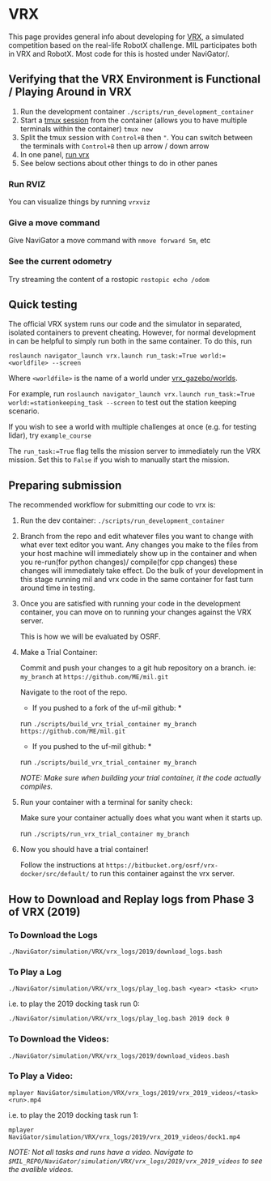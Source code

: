# VRX
This page provides general info about developing for [VRX](https://bitbucket.org/osrf/vrx/src), a simulated competition based on the real-life RobotX challenge.
MIL participates both in VRX and RobotX. Most code for this is hosted under NaviGator/.

## Verifying that the VRX Environment is Functional / Playing Around in VRX

1. Run the development container `./scripts/run_development_container`
1. Start a [tmux session](https://www.hamvocke.com/blog/a-quick-and-easy-guide-to-tmux/) from the container (allows you to have multiple terminals within the container) `tmux new`
1. Split the tmux session with `Control+B` then `"`. You can switch between the terminals with `Control+B` then up arrow / down arrow
1. In one panel, [run vrx](/docs/development/vrx)
1. See below sections about other things to do in other panes

### Run RVIZ
You can visualize things by running `vrxviz`

### Give a move command
Give NaviGator a move command with `nmove forward 5m`, etc

### See the current odometry
Try streaming the content of a rostopic
`rostopic echo /odom` 

## Quick testing
The official VRX system runs our code and the simulator in separated, isolated containers to prevent cheating.
However, for normal development in can be helpful to simply run both in the same container.
To do this, run

`roslaunch navigator_launch vrx.launch run_task:=True world:=<worldfile> --screen`

Where `<worldfile>` is the name of a world under [vrx_gazebo/worlds](https://bitbucket.org/osrf/vrx/src/default/vrx_gazebo/worlds/).

For example, run `roslaunch navigator_launch vrx.launch run_task:=True world:=stationkeeping_task --screen` to test
out the station keeping scenario.

If you wish to see a world with multiple challenges at once (e.g. for testing lidar), try `example_course`

The `run_task:=True` flag tells the mission server to immediately run the VRX mission. Set this to `False` if you wish to manually start the mission.



## Preparing submission
The recommended workflow for submitting our code to vrx is:

1. Run the dev container:
	`./scripts/run_development_container`
2. Branch from the repo and edit whatever files you want to change with what ever text editor you want. Any changes you make to the files from your host machine will immediately show up in the container and when you re-run(for python changes)/ compile(for cpp changes) these changes will immediately take effect. Do the bulk of your development in this stage running mil and vrx code in the same container for fast turn around time in testing.

3. Once you are satisfied with running your code in the development container, you can move on to running your changes against the VRX server.
	
	This is how we will be evaluated by OSRF.

4. Make a Trial Container:

	Commit and push your changes to a git hub repository on a branch. ie: `my_branch` at `https://github.com/ME/mil.git`

	Navigate to the root of the repo.

	* If you pushed to a fork of the uf-mil github: *

	run `./scripts/build_vrx_trial_container my_branch https://github.com/ME/mil.git`
	
	* If you pushed to the uf-mil github: *
	
	run `./scripts/build_vrx_trial_container my_branch`

	*NOTE: Make sure when building your trial container, it the code actually compiles.*
	
5. Run your container with a terminal for sanity check:
	
	Make sure your container actually does what you want when it starts up.
	
	run `./scripts/run_vrx_trial_container my_branch`

6. Now you should have a trial container!

	Follow the instructions at `https://bitbucket.org/osrf/vrx-docker/src/default/` to run this container against the vrx server.

## How to Download and Replay logs from Phase 3 of VRX (2019)

### To Download the Logs
`./NaviGator/simulation/VRX/vrx_logs/2019/download_logs.bash`
### To Play a Log
`./NaviGator/simulation/VRX/vrx_logs/play_log.bash <year> <task> <run>`

i.e. to play the 2019 docking task run 0:

`./NaviGator/simulation/VRX/vrx_logs/play_log.bash 2019 dock 0`

### To Download the Videos:
  `./NaviGator/simulation/VRX/vrx_logs/2019/download_videos.bash`

### To Play a Video:
  `mplayer NaviGator/simulation/VRX/vrx_logs/2019/vrx_2019_videos/<task><run>.mp4`

i.e. to play the 2019 docking task run 1:

  `mplayer NaviGator/simulation/VRX/vrx_logs/2019/vrx_2019_videos/dock1.mp4`

*NOTE: Not all tasks and runs have a video. Navigate to 
`$MIL_REPO/NaviGator/simulation/VRX/vrx_logs/2019/vrx_2019_videos`
to see the avalible videos.*

